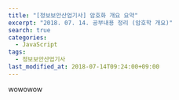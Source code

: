 ```yaml
---
title: "[정보보안산업기사] 암호화 개요 요약"
excerpt: "2018. 07. 14. 공부내용 정리 (암호학 개요)"
search: true
categories: 
  - JavaScript
tags: 
  - 정보보안산업기사
last_modified_at: 2018-07-14T09:24:00+09:00
---
```


wowowow